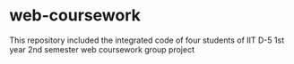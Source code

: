 # web-coursework
This repository included the integrated code of four students of IIT D-5 1st year 2nd semester web coursework group project
